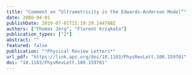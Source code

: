 ```yaml
---
title: "Comment on “Ultrametricity in the Edwards-Anderson Model”"
date: 2008-04-01
publishDate: 2019-07-01T15:19:29.244788Z
authors: ["Thomas Jörg", "Florent Krząkała"]
publication_types: ["2"]
abstract: ""
featured: false
publication: "*Physical Review Letters*"
url_pdf: "https://link.aps.org/doi/10.1103/PhysRevLett.100.159701"
doi: "10.1103/PhysRevLett.100.159701"
---
```


